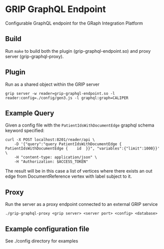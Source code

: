 # GRIP GraphQL Endpoint

Configurable GraphQL endpoint for the GRaph Integration Platform

## Build

Run `make` to build both the plugin (grip-graphql-endpoint.so) and proxy server (grip-graphql-proxy).

## Plugin

Run as a shared object within the GRIP server

```
grip server -w reader=grip-graphql-endpoint.so -l reader:config=./config/gen3.js -l graphql:graph=CALIPER
```

## Example Query

Given a config file with the `PatientIdsWithDocumentEdge` graphql schema keyword specified:

```
curl -X POST localhost:8201/reader/api \
    -D '{"query":"query PatientIdsWithDocumentEdge { PatientIdsWithDocumentEdge {    id  }}", "variables":{"limit":1000}}' \
    -H "content-type: application/json" \
    -H "Authorization: $ACCESS_TOKEN"
```

The result will be in this case a list of vertices where there exists an out edge from DocumentReference vertex with label subject to it.

## Proxy

Run the server as a proxy endpoint connected to an external GRIP service

```
./grip-graphql-proxy <grip server> <server port> <config> <database>
```

## Example configuration file

See ./config directory for examples
